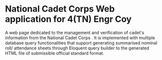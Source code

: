 # National Cadet Corps Web application for 4(TN) Engr Coy 
A web page dedicated to the management and verification of cadet's information from the National Cadet Corps . It is implemented with multiple database query functionalities that support generating summarised nominal roll/ attendance sheets through Eloquent query builder to the generated HTML file of submissible official standard format. 
